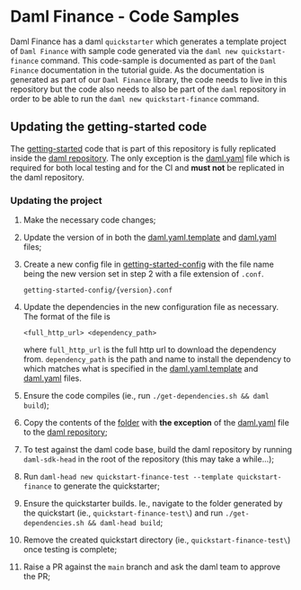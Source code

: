 # Daml Finance - Code Samples

Daml Finance has a daml `quickstarter` which generates a template project of `Daml Finance` with sample code generated via the `daml new quickstart-finance` command. This code-sample is documented as part of the `Daml Finance` documentation in the tutorial guide. As the documentation is generated as part of our `Daml Finance` library, the code needs to live in this repository but the code also needs to also be part of the `daml` repository in order to be able to run the `daml new quickstart-finance` command.

## Updating the getting-started code

The [getting-started](getting-started/) code that is part of this repository is fully replicated inside the [daml repository](https://github.com/digital-asset/daml/tree/main/templates/quickstart-finance). The only exception is the [daml.yaml](getting-started/daml.yaml) file which is required for both local testing and for the CI and **must not** be replicated in the daml repository.

### Updating the project

1. Make the necessary code changes;
2. Update the version of in both the [daml.yaml.template](getting-started/daml.yaml.template) and [daml.yaml](getting-started/daml.yaml) files;
3. Create a new config file in [getting-started-config](getting-started-config/) with the file name being the new version set in step 2 with a file extension of `.conf`.

    ```
    getting-started-config/{version}.conf
    ```

4. Update the dependencies in the new configuration file as necessary. The format of the file is

    ```
    <full_http_url> <dependency_path>
    ```

    where `full_http_url` is the full http url to download the dependency from. `dependency_path` is the path and name to install the dependency to which matches what is specified in the [daml.yaml.template](getting-started/daml.yaml.template) and [daml.yaml](getting-started/daml.yaml) files.

5. Ensure the code compiles (ie., run `./get-dependencies.sh && daml build`);
6. Copy the contents of the [folder](getting-started/) with **the exception** of the [daml.yaml](getting-started/daml.yaml) file to the [daml repository](https://github.com/digital-asset/daml/tree/main/templates/quickstart-finance);
7. To test against the daml code base, build the daml repository by running `daml-sdk-head` in the root of the repository (this may take a while...);
8. Run `daml-head new quickstart-finance-test --template quickstart-finance` to generate the quickstarter;
9.  Ensure the quickstarter builds. Ie., navigate to the folder generated by the quickstart (ie., `quickstart-finance-test\`) and run `./get-dependencies.sh && daml-head build`;
10. Remove the created quickstart directory (ie., `quickstart-finance-test\`) once testing is complete;
11. Raise a PR against the `main` branch and ask the daml team to approve the PR;
